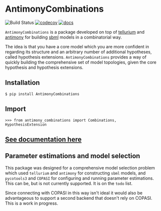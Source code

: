 # AntimonyCombinations
![Build Status](https://travis-ci.org/CiaranWelsh/AntimonyCombinations.svg?branch=master&style=flat)
[![codecov](https://codecov.io/gh/CiaranWelsh/AntimonyCombinations/branch/master/graph/badge.svg)](https://codecov.io/gh/CiaranWelsh/AntimonyCombinations)
[![docs](https://readthedocs.org/projects/antimonycombinations/badge/?version=latest&style=flat)](https://antimonycombinations.readthedocs.io/en/latest/)

`AntimonyCombinations` is a package developed on top of 
[tellurium](http://tellurium.analogmachine.org/) and 
[antimony](http://antimony.sourceforge.net/) for building 
[sbml](http://sbml.org/Main_Page) models in a combinatorial
way. 

The idea is that you have a core model which you 
are more confident in regarding its structure and an arbitrary
number of additional hypotheses, called hypothesis extensions.
`AntimonyCombinations` provides a way of quickly building the
comprehensive set of model topologies, given the core hypothesis
and hypothesis extensions. 

## Installation

`$ pip install AntimonyCombinations`
    
## Import

`>>> from antimony_combinations import Combinations, HypothesisExtension`

## [See documentation here](https://antimonycombinations.readthedocs.io/en/latest/)

## Parameter estimations and model selection
This package was designed for a comprehensive model selection problem which used `tellurium` and `antimony` for constructing `sbml` models, and `pycotools3` and `COPASI` for configuring and running parameter estimations. This can be, but is not currently supported. It is on the `todo` list. 

Since connecting with COPASI in this way isn't ideal it would also be advantageous to support a second backend that doesn't rely on COPASI. This is a work in progress. 





















